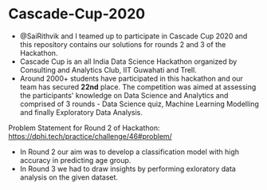 # Cascade-Cup-2020
- @SaiRithvik and I teamed up to participate in Cascade Cup 2020 and this repository contains our solutions for rounds 2 and 3 of the Hackathon.
- Cascade Cup is an all India Data Science Hackathon organized by Consulting and Analytics Club, IIT Guwahati and Trell.
- Around 2000+ students have participated in this hackathon and our team has secured **22nd** place. The competition was aimed at assessing the participants' knowledge on Data Science and Analytics and comprised of 3 rounds - Data Science quiz, Machine Learning Modelling and finally Exploratory Data Analysis. 

Problem Statement for Round 2 of Hackathon: https://dphi.tech/practice/challenge/46#problem/
- In Round 2 our aim was to develop a classification model with high accuracy in predicting age group.
- In Round 3 we had to draw insights by performing exloratory data analysis on the given dataset.


